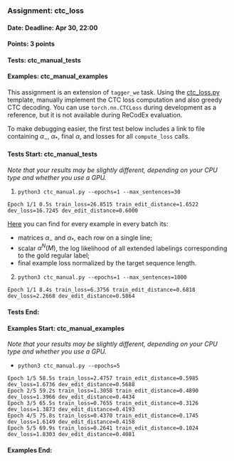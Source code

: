 ### Assignment: ctc_loss
#### Date: Deadline: Apr 30, 22:00
#### Points: 3 points
#### Tests: ctc_manual_tests
#### Examples: ctc_manual_examples

This assignment is an extension of `tagger_we` task. Using the
[ctc_loss.py](https://github.com/ufal/npfl138/tree/master/labs/08/ctc_loss.py)
template, manually implement the CTC loss computation and also greedy CTC
decoding. You can use `torch.nn.CTCLoss` during development as a reference, but
it is not available during ReCodEx evaluation.

To make debugging easier, the first test below includes a link to file
containing $α_-$, $α_*$, final $α$, and losses for all `compute_loss` calls.

#### Tests Start: ctc_manual_tests
_Note that your results may be slightly different, depending on your CPU type and whether you use a GPU._

1. `python3 ctc_manual.py --epochs=1 --max_sentences=30`
```
Epoch 1/1 0.5s train_loss=26.8515 train_edit_distance=1.6522 dev_loss=16.7245 dev_edit_distance=0.6000
```
[Here](//ufal.mff.cuni.cz/~straka/courses/npfl138/2425/tasks/figures/ctc_loss.test-1.txt)
you can find for every example in every batch its:
- matrices $α_-$ and $α_*$, each row on a single line;
- scalar $α^N(M)$, the log likelihood of all extended labelings
  corresponding to the gold regular label;
- final example loss normalized by the target sequence length.

2. `python3 ctc_manual.py --epochs=1 --max_sentences=1000`
```
Epoch 1/1 8.4s train_loss=6.3756 train_edit_distance=0.6818 dev_loss=2.2668 dev_edit_distance=0.5864
```
#### Tests End:
#### Examples Start: ctc_manual_examples
_Note that your results may be slightly different, depending on your CPU type and whether you use a GPU._

- `python3 ctc_manual.py --epochs=5`
```
Epoch 1/5 58.5s train_loss=2.4757 train_edit_distance=0.5985 dev_loss=1.6736 dev_edit_distance=0.5688
Epoch 2/5 59.2s train_loss=1.3058 train_edit_distance=0.4890 dev_loss=1.3966 dev_edit_distance=0.4434
Epoch 3/5 65.5s train_loss=0.7655 train_edit_distance=0.3126 dev_loss=1.3873 dev_edit_distance=0.4193
Epoch 4/5 75.8s train_loss=0.4370 train_edit_distance=0.1745 dev_loss=1.6149 dev_edit_distance=0.4158
Epoch 5/5 69.9s train_loss=0.2641 train_edit_distance=0.1024 dev_loss=1.8303 dev_edit_distance=0.4081
```
#### Examples End:
